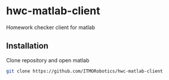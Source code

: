 # hwc-matlab-client
Homework checker client for matlab

## Installation
Clone repository and open matlab
```bash
git clone https://github.com/ITMORobotics/hwc-matlab-client

```
